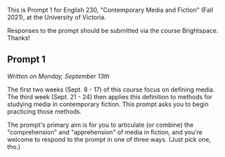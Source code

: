 This is Prompt 1 for English 230, "Contemporary Media and Fiction" (Fall 2021), at the University of Victoria. 

Responses to the prompt should be submitted via the course Brightspace. Thanks! 

## Prompt 1

*Written on Monday, September 13th*

The first two weeks (Sept. 8 - 17) of this course focus on defining media. The third week (Sept. 21 - 24) then applies this definition to methods for studying media in contemporary fiction. This prompt asks you to begin practicing those methods. 

The prompt's primary aim is for you to articulate (or combine) the "comprehension" and "apprehension" of media in fiction, and you're welcome to respond to the prompt in one of three ways. (Just pick one, tho.)
